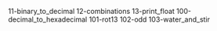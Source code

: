 11-binary_to_decimal 12-combinations 13-print_float 100-decimal_to_hexadecimal 101-rot13 102-odd 103-water_and_stir
